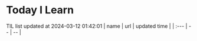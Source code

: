 # Today I Learn 
TIL list updated at 2024-03-12 01:42:01
| name | url | updated time |
| :--- | -- | -- |
